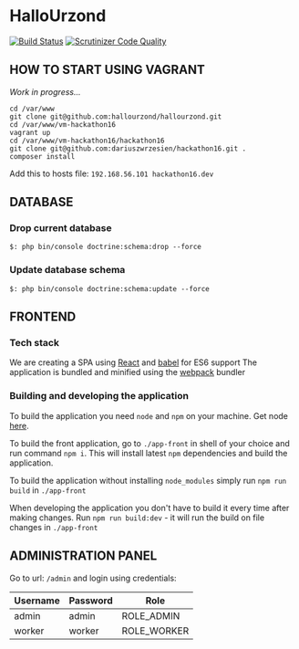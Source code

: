 # HalloUrzond

[![Build Status](https://api.travis-ci.org/hallourzond/hallourzond.svg?branch=master)](https://travis-ci.org/hallourzond/hallourzond) [![Scrutinizer Code Quality](https://scrutinizer-ci.com/g/hallourzond/hallourzond/badges/quality-score.png?b=master)](https://scrutinizer-ci.com/g/hallourzond/hallourzond/?branch=master)

## HOW TO START USING VAGRANT

*Work in progress...*

```
cd /var/www
git clone git@github.com:hallourzond/hallourzond.git
cd /var/www/vm-hackathon16
vagrant up
cd /var/www/vm-hackathon16/hackathon16
git clone git@github.com:dariuszwrzesien/hackathon16.git .
composer install
```

Add this to hosts file:
`192.168.56.101 hackathon16.dev`

## DATABASE

### Drop current database

```
$: php bin/console doctrine:schema:drop --force
```

### Update database schema

```
$: php bin/console doctrine:schema:update --force
```

## FRONTEND

### Tech stack

We are creating a SPA using [React](https://facebook.github.io/react/) and [babel](https://babeljs.io/) for ES6 support
The application is bundled and minified using the [webpack](https://webpack.github.io/) bundler

### Building and developing the application

To build the application you need `node` and `npm` on your machine. Get node [here](https://nodejs.org/en/download/).

To build the front application, go to `./app-front` in shell of your choice and run command `npm i`. This will install latest `npm` dependencies and build the application.

To build the application without installing `node_modules` simply run `npm run build` in `./app-front`

When developing the application you don't have to build it every time after making changes. Run `npm run build:dev` - it will run the build on file changes in `./app-front`

## ADMINISTRATION PANEL

Go to url: ```/admin``` and login using credentials:
 
|Username|Password|Role|
|--------|--------|----|
|admin|admin|ROLE_ADMIN|
|worker|worker|ROLE_WORKER|
